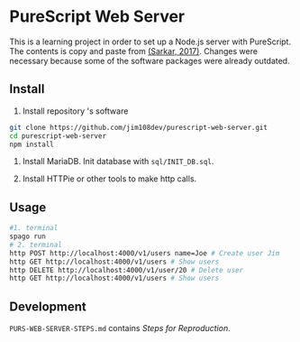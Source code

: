 # PureScript Web Server

This is a learning project in order to set up a Node.js server with PureScript. The contents is copy and paste from [(Sarkar, 2017)](https://abhinavsarkar.net/posts/ps-simple-rest-service/). Changes were necessary because some of the software packages were already outdated.

## Install

1. Install repository 's  software

```sh
git clone https://github.com/jim108dev/purescript-web-server.git
cd purescript-web-server
npm install
```

1. Install MariaDB. Init database with `sql/INIT_DB.sql`.

1. Install HTTPie or other tools to make http calls.

## Usage

```sh
#1. terminal
spago run 
# 2. terminal
http POST http://localhost:4000/v1/users name=Joe # Create user Jim
http GET http://localhost:4000/v1/users # Show users
http DELETE http://localhost:4000/v1/user/20 # Delete user
http GET http://localhost:4000/v1/users # Show users
```

## Development

`PURS-WEB-SERVER-STEPS.md` contains *Steps for Reproduction*.
